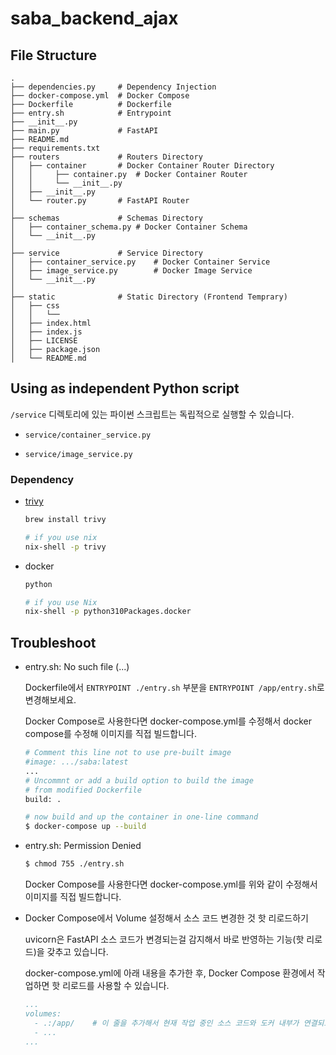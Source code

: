 # saba_backend_ajax

## File Structure

```
.
├── dependencies.py     # Dependency Injection
├── docker-compose.yml  # Docker Compose
├── Dockerfile          # Dockerfile
├── entry.sh            # Entrypoint
├── __init__.py
├── main.py             # FastAPI
├── README.md
├── requirements.txt
├── routers             # Routers Directory
│   ├── container       # Docker Container Router Directory
│   │     ├── container.py  # Docker Container Router
│   │     └── __init__.py
│   ├── __init__.py
│   └── router.py       # FastAPI Router
│
├── schemas             # Schemas Directory
│   ├── container_schema.py # Docker Container Schema
│   └── __init__.py
│       
├── service             # Service Directory
│   ├── container_service.py    # Docker Container Service
│   ├── image_service.py        # Docker Image Service
│   └── __init__.py
│   
├── static              # Static Directory (Frontend Temprary)
│   ├── css
│   │   └── 
│   ├── index.html
│   ├── index.js
│   ├── LICENSE
│   ├── package.json
│   └── README.md
```

## Using as independent Python script

`/service` 디렉토리에 있는 파이썬 스크립트는 독립적으로 실행할 수 있습니다.

* `service/container_service.py`

* `service/image_service.py`

### Dependency

* [trivy](https://github.com/aquasecurity/trivy)

  ```bash
  brew install trivy

  # if you use nix
  nix-shell -p trivy
  ```

* docker

  ```bash
  python

  # if you use Nix
  nix-shell -p python310Packages.docker
  ```


## Troubleshoot

* entry.sh: No such file (...)

  Dockerfile에서 `ENTRYPOINT ./entry.sh` 부분을 `ENTRYPOINT /app/entry.sh`로 변경해보세요.
  
  Docker Compose로 사용한다면 docker-compose.yml를 수정해서 docker compose를 수정해 이미지를 직접 빌드합니다.
  
  ```bash
  # Comment this line not to use pre-built image
  #image: .../saba:latest
  ...
  # Uncommnt or add a build option to build the image
  # from modified Dockerfile
  build: .

  # now build and up the container in one-line command
  $ docker-compose up --build
  ```
* entry.sh: Permission Denied

  ```bash
  $ chmod 755 ./entry.sh
  ```
  
  Docker Compose를 사용한다면 docker-compose.yml를 위와 같이 수정해서 이미지를 직접 빌드합니다.

* Docker Compose에서 Volume 설정해서 소스 코드 변경한 것 핫 리로드하기

  uvicorn은 FastAPI 소스 코드가 변경되는걸 감지해서 바로 반영하는 기능(핫 리로드)을 갖추고 있습니다.
  
  docker-compose.yml에 아래 내용을 추가한 후, Docker Compose 환경에서 작업하면 핫 리로드를 사용할 수 있습니다.
  
  ```yaml
  ...
  volumes:
    - .:/app/    # 이 줄을 추가해서 현재 작업 중인 소스 코드와 도커 내부가 연결되도록 합니다.
    - ...
  ...
  ```

